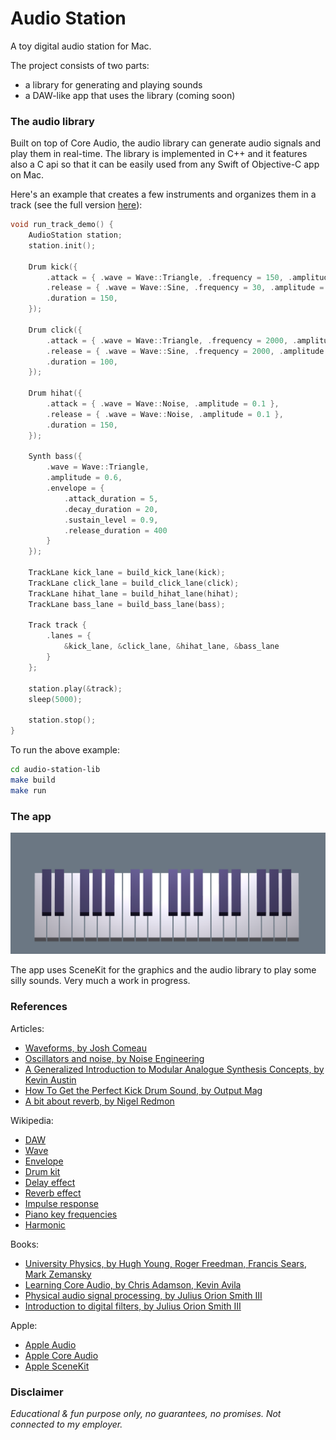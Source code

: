 # Audio Station

A toy digital audio station for Mac.

The project consists of two parts:
- a library for generating and playing sounds
- a DAW-like app that uses the library (coming soon)


### The audio library

Built on top of Core Audio, the audio library can generate audio signals and play them in real-time. The library is implemented in C++ and it features also a C api so that it can be easily used from any Swift of Objective-C app on Mac.

Here's an example that creates a few instruments and organizes them in a track (see the full version [here](audio-station-lib/test/main.cpp)):
```cpp
void run_track_demo() {
    AudioStation station;
    station.init();

    Drum kick({
        .attack = { .wave = Wave::Triangle, .frequency = 150, .amplitude = 0.3 },
        .release = { .wave = Wave::Sine, .frequency = 30, .amplitude = 1.0 },
        .duration = 150,
    });

    Drum click({
        .attack = { .wave = Wave::Triangle, .frequency = 2000, .amplitude = 0.2 },
        .release = { .wave = Wave::Sine, .frequency = 2000, .amplitude = 0.1 },
        .duration = 100,
    });

    Drum hihat({
        .attack = { .wave = Wave::Noise, .amplitude = 0.1 },
        .release = { .wave = Wave::Noise, .amplitude = 0.1 },
        .duration = 150,
    });

    Synth bass({
        .wave = Wave::Triangle,
        .amplitude = 0.6,
        .envelope = {
            .attack_duration = 5, 
            .decay_duration = 20, 
            .sustain_level = 0.9, 
            .release_duration = 400
        }
    });

    TrackLane kick_lane = build_kick_lane(kick);
    TrackLane click_lane = build_click_lane(click);
    TrackLane hihat_lane = build_hihat_lane(hihat);
    TrackLane bass_lane = build_bass_lane(bass);

    Track track { 
        .lanes = { 
            &kick_lane, &click_lane, &hihat_lane, &bass_lane
        }
    };

    station.play(&track);
    sleep(5000);

    station.stop();
}
```

To run the above example:
```bash
cd audio-station-lib
make build
make run
```


### The app

<img src="screenshot.png" width="800"/>

The app uses SceneKit for the graphics and the audio library to play some silly sounds. Very much a work in progress.


### References

Articles:
- [Waveforms, by Josh Comeau](https://pudding.cool/2018/02/waveforms/)
- [Oscillators and noise, by Noise Engineering](https://noiseengineering.us/blogs/loquelic-literitas-the-blog/getting-started-oscillators-and-noise)
- [A Generalized Introduction to Modular Analogue Synthesis Concepts, by Kevin Austin](https://econtact.ca/17_4/austin_synthesis.html)
- [How To Get the Perfect Kick Drum Sound, by Output Mag](https://output.com/blog/get-perfect-kick-drum)
- [A bit about reverb, by Nigel Redmon](https://www.earlevel.com/main/1997/01/19/a-bit-about-reverb/)

Wikipedia:
- [DAW](https://en.wikipedia.org/wiki/Digital_audio_workstation)
- [Wave](https://en.wikipedia.org/wiki/wave)
- [Envelope](https://en.wikipedia.org/wiki/Envelope_(music))
- [Drum kit](https://en.wikipedia.org/wiki/Drum_kit)
- [Delay effect](https://en.wikipedia.org/wiki/Delay_(audio_effect))
- [Reverb effect](https://en.wikipedia.org/wiki/Reverb_effect)
- [Impulse response](https://en.wikipedia.org/wiki/Impulse_response)
- [Piano key frequencies](https://en.wikipedia.org/wiki/Piano_key_frequencies)
- [Harmonic](https://en.wikipedia.org/wiki/Harmonic)

Books:
- [University Physics, by Hugh Young, Roger Freedman, Francis Sears, Mark Zemansky](https://en.wikipedia.org/wiki/University_Physics)
- [Learning Core Audio, by Chris Adamson, Kevin Avila](https://www.oreilly.com/library/view/learning-core-audio/9780321636973/)
- [Physical audio signal processing, by Julius Orion Smith III](https://ccrma.stanford.edu/~jos/pasp/pasp.html)
- [Introduction to digital filters, by Julius Orion Smith III](https://ccrma.stanford.edu/~jos/filters/)

Apple:
- [Apple Audio](https://developer.apple.com/audio/)
- [Apple Core Audio](https://developer.apple.com/library/archive/documentation/MusicAudio/Conceptual/CoreAudioOverview)
- [Apple SceneKit](https://developer.apple.com/documentation/scenekit)


### Disclaimer

_Educational & fun purpose only, no guarantees, no promises. Not connected to my employer._
